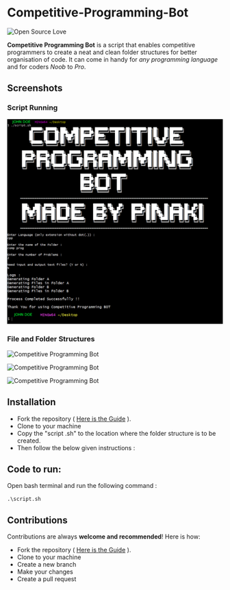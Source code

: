 # Competitive-Programming-Bot

![Open Source Love](https://badges.frapsoft.com/os/v1/open-source.svg?v=103)

**Competitive Programming Bot** is a script that enables competitive programmers to create a neat and clean folder structures for better organisation of code. It can come in handy for *any programming language* and for coders *Noob* to *Pro*.

## Screenshots
### Script Running
![Competitive Programming Bot](https://github.com/pinakipb2/Competitive-Programming-Bot/blob/master/Images/script.png)
### File and Folder Structures
![Competitive Programming Bot](https://github.com/pinakipb2/Competitive-Programming-Bot/blob/master/Images/file_structure_1.png)

![Competitive Programming Bot](https://github.com/pinakipb2/Competitive-Programming-Bot/blob/master/Images/file_structure_2.png)

![Competitive Programming Bot](https://github.com/pinakipb2/Competitive-Programming-Bot/blob/master/Images/file_structure_3.png)


## Installation
- Fork the repository ( [Here is the Guide](https://help.github.com/articles/fork-a-repo/) ).
- Clone to your machine
- Copy the "script .sh" to the location where the folder structure is to be created.
- Then follow the below given instructions : 

## Code to run:
Open bash terminal and run the following command : 
```
.\script.sh
```

## Contributions

Contributions are always **welcome and recommended**! Here is how:

- Fork the repository ( [Here is the Guide](https://help.github.com/articles/fork-a-repo/) ).
- Clone to your machine
- Create a new branch
- Make your changes
- Create a pull request
